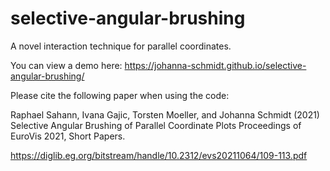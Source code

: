# selective-angular-brushing
A novel interaction technique for parallel coordinates.

You can view a demo here:
https://johanna-schmidt.github.io/selective-angular-brushing/

Please cite the following paper when using the code:

Raphael Sahann, Ivana Gajic, Torsten Moeller, and Johanna Schmidt (2021)
Selective Angular Brushing of Parallel Coordinate Plots
Proceedings of EuroVis 2021, Short Papers.

https://diglib.eg.org/bitstream/handle/10.2312/evs20211064/109-113.pdf
